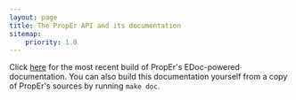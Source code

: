 ```yaml
---
layout: page
title: The PropEr API and its documentation
sitemap:
    priority: 1.0
---
```


Click [here](apidocs/ "PropEr API Documentation") for the most recent build of PropEr's EDoc-powered documentation. You can also build this documentation yourself from a copy of PropEr's sources by running `make doc`.
